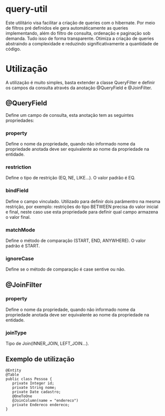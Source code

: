 # query-util
Este utilitário visa facilitar a criação de queries com o hibernate. Por meio de filtros pré definidos ele gera automáticamente as queries implementando, além do filtro de consulta, ordenação e paginação sob demanda. Tudo isso de forma transparente. Otimiza a criação de queries abstraindo a complexidade e reduzindo significativamente a quantidade de código. 

# Utilização
A utilização é muito simples, basta extender a classe QueryFilter e definir os campos da consulta através da anotação @QueryField e @JoinFilter.

## @QueryField
Define um campo de consulta, esta anotação tem as seguintes propriedades:

### property
 Define o nome da propriedade, quando não informado nome da propriedade anotada deve ser equivalente ao nome da propriedade na entidade.

### restriction
Define o tipo de restrição (EQ, NE, LIKE...). O valor padrão é EQ.

### bindField
Define o campo vinculado. Utilizado para definir dois parâmentro na mesma restrição, por exemplo: restrições do tipo BETWEEN precisa do valor inicial e final, neste caso use esta propriedade para definir qual campo armazena o valor final.

### matchMode
Define o método de comparação (START, END, ANYWHERE). O valor padrão é START.

### ignoreCase
Define se o método de comparação é case sentive ou não.

## @JoinFilter
### property
 Define o nome da propriedade, quando não informado nome da propriedade anotada deve ser equivalente ao nome da propriedade na entidade.
 
 ### joinType
 Tipo de Join(INNER_JOIN, LEFT_JOIN...).
 
 ## Exemplo de utilização
 
 ```
 @Entity
@Table
public class Pessoa {
	private Integer id;
	private String nome;
	private Date cadastro;
	@OneToOne
	@JoinColumn(name = "endereco")
	private Endereco endereco;
}

 ```





